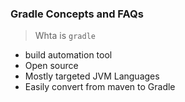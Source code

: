 ### Gradle Concepts and FAQs

> Whta is ``gradle``

* build automation tool
* Open source
* Mostly targeted JVM Languages
* Easily convert from maven to Gradle

